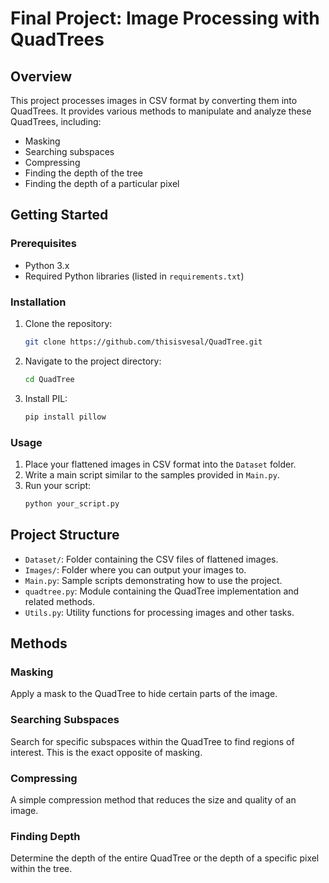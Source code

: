 # Final Project: Image Processing with QuadTrees

## Overview

This project processes images in CSV format by converting them into QuadTrees. It provides various methods to manipulate and analyze these QuadTrees, including:

- Masking
- Searching subspaces
- Compressing
- Finding the depth of the tree
- Finding the depth of a particular pixel

## Getting Started

### Prerequisites

- Python 3.x
- Required Python libraries (listed in `requirements.txt`)

### Installation

1. Clone the repository:
    ```sh
    git clone https://github.com/thisisvesal/QuadTree.git
    ```
2. Navigate to the project directory:
    ```sh
    cd QuadTree
    ```
3. Install PIL:
    ```sh
    pip install pillow
    ```

### Usage

1. Place your flattened images in CSV format into the `Dataset` folder.
2. Write a main script similar to the samples provided in `Main.py`.
3. Run your script:
    ```sh
    python your_script.py
    ```

## Project Structure

- `Dataset/`: Folder containing the CSV files of flattened images.
- `Images/`: Folder where you can output your images to.
- `Main.py`: Sample scripts demonstrating how to use the project.
- `quadtree.py`: Module containing the QuadTree implementation and related methods.
- `Utils.py`: Utility functions for processing images and other tasks.

## Methods

### Masking

Apply a mask to the QuadTree to hide certain parts of the image.

### Searching Subspaces

Search for specific subspaces within the QuadTree to find regions of interest.
This is the exact opposite of masking.

### Compressing

A simple compression method that reduces the size and quality of an image.

### Finding Depth

Determine the depth of the entire QuadTree or the depth of a specific pixel within the tree.